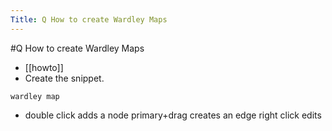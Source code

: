 ---Title: Q How to create Wardley Maps---#Q How to create Wardley Maps- [[howto]]- Create the snippet.```wardley map```- double click adds a node
primary+drag creates an edge
right click edits